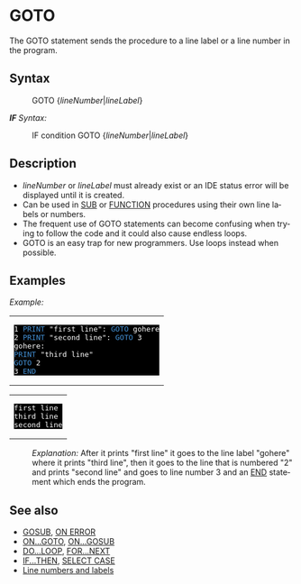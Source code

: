 <style>pre.codeide, pre.outputfixed, .outputcrt0 { background-color: #000 !important; color: #FFF !important; }</style><!DOCTYPE html>
<html class="client-nojs" dir="ltr" lang="en">
<head>
<title>GOTO - QB64 Phoenix Edition Wiki</title>
</head>
<body class="mediawiki ltr sitedir-ltr mw-hide-empty-elt ns-0 ns-subject page-GOTO rootpage-GOTO skin-vector action-view skin-vector-legacy vector-feature-language-in-header-enabled vector-feature-language-in-main-page-header-disabled vector-feature-language-alert-in-sidebar-disabled vector-feature-sticky-header-disabled vector-feature-sticky-header-edit-disabled vector-feature-table-of-contents-disabled vector-feature-visual-enhancement-next-disabled">
<div class="mw-body" id="content" role="main">
<a id="top"></a>
<h1 class="firstHeading mw-first-heading" id="firstHeading"><span class="mw-page-title-main">GOTO</span></h1>
<div class="vector-body" id="bodyContent">
<div class="mw-body-content mw-content-ltr" dir="ltr" id="mw-content-text" lang="en"><div class="mw-parser-output"><p>The <a class="mw-selflink selflink">GOTO</a> statement sends the procedure to a line label or a line number in the program.
</p>
<h2><span class="mw-headline" id="Syntax">Syntax</span></h2>
<dl><dd><a class="mw-selflink selflink">GOTO</a> {<i>lineNumber</i>|<i>lineLabel</i>}</dd></dl>
<p>
<i><b>IF</b> Syntax:</i>
</p>
<dl><dd>IF condition <a class="mw-selflink selflink">GOTO</a> {<i>lineNumber</i>|<i>lineLabel</i>}</dd></dl>
<p>
</p>
<h2><span class="mw-headline" id="Description">Description</span></h2>
<ul><li><i>lineNumber</i> or <i>lineLabel</i> must already exist or an IDE status error will be displayed until it is created.</li>
<li>Can be used in <a href="SUB" title="SUB">SUB</a> or <a href="FUNCTION" title="FUNCTION">FUNCTION</a> procedures using their own line labels or numbers.</li>
<li>The frequent use of GOTO statements can become confusing when trying to follow the code and it could also cause endless loops.</li>
<li><a class="mw-selflink selflink">GOTO</a> is an easy trap for new programmers. Use loops instead when possible.</li></ul>
<p>
</p>
<h2><span class="mw-headline" id="Examples">Examples</span></h2>
<p><i>Example:</i>
</p>
<table cellpadding="15px" width="100%">
<tbody><tr>
<td><pre class="codeide">1 <a href="PRINT" title="PRINT"><span style="color:#4593D8;">PRINT</span></a> "first line": <a class="mw-selflink selflink"><span style="color:#4593D8;">GOTO</span></a> gohere
2 <a href="PRINT" title="PRINT"><span style="color:#4593D8;">PRINT</span></a> "second line": <a class="mw-selflink selflink"><span style="color:#4593D8;">GOTO</span></a> 3
gohere:
<a href="PRINT" title="PRINT"><span style="color:#4593D8;">PRINT</span></a> "third line"
<a class="mw-selflink selflink"><span style="color:#4593D8;">GOTO</span></a> 2
3 <a href="END" title="END"><span style="color:#4593D8;">END</span></a>
</pre>
</td></tr></tbody></table>
<table cellpadding="15px" width="100%">
<tbody><tr>
<td><pre class="outputcrt0">first line
third line
second line
</pre>
</td></tr></tbody></table>
<dl><dd><i>Explanation:</i> After it prints "first line" it goes to the line label "gohere" where it prints "third line", then it goes to the line that is numbered "2" and prints "second line" and goes to line number 3 and an <a href="END" title="END">END</a> statement which ends the program.</dd></dl>
<p>
</p>
<h2><span class="mw-headline" id="See_also">See also</span></h2>
<ul><li><a href="GOSUB" title="GOSUB">GOSUB</a>, <a href="ON_ERROR" title="ON ERROR">ON ERROR</a></li>
<li><a href="ON...GOTO" title="ON...GOTO">ON...GOTO</a>, <a href="ON...GOSUB" title="ON...GOSUB">ON...GOSUB</a></li>
<li><a href="DO...LOOP" title="DO...LOOP">DO...LOOP</a>, <a href="FOR...NEXT" title="FOR...NEXT">FOR...NEXT</a></li>
<li><a href="IF...THEN" title="IF...THEN">IF...THEN</a>, <a href="SELECT_CASE" title="SELECT CASE">SELECT CASE</a></li>
<li><a href="Line_number" title="Line number">Line numbers and labels</a></li></ul>
<p>
</p>
<!-- 
NewPP limit report
Cached time: 20240714184757
Cache expiry: 86400
Reduced expiry: false
Complications: [show‐toc]
CPU time usage: 0.023 seconds
Real time usage: 0.029 seconds
Preprocessor visited node count: 74/1000000
Post‐expand include size: 1068/2097152 bytes
Template argument size: 60/2097152 bytes
Highest expansion depth: 3/100
Expensive parser function count: 0/100
Unstrip recursion depth: 0/20
Unstrip post‐expand size: 0/5000000 bytes
-->
<!--
Transclusion expansion time report (%,ms,calls,template)
100.00%   16.767      1 -total
 11.98%    2.008      1 Template:PageSyntax
 10.74%    1.801      1 Template:OutputStart
  9.96%    1.669      1 Template:OutputEnd
  9.86%    1.654      7 Template:Cl
  9.02%    1.513      1 Template:PageNavigation
  9.01%    1.511      1 Template:PageSeeAlso
  8.74%    1.465      1 Template:PageDescription
  8.12%    1.361      1 Template:CodeStart
  8.02%    1.344      1 Template:CodeEnd
-->
<!-- Saved in parser cache with key qb64pnix_mw19894-mwmb_:pcache:idhash:388-0!canonical and timestamp 20240714184757 and revision id 6021.
 -->
</div>
</div>
</div>
</div>
</body>
</html>